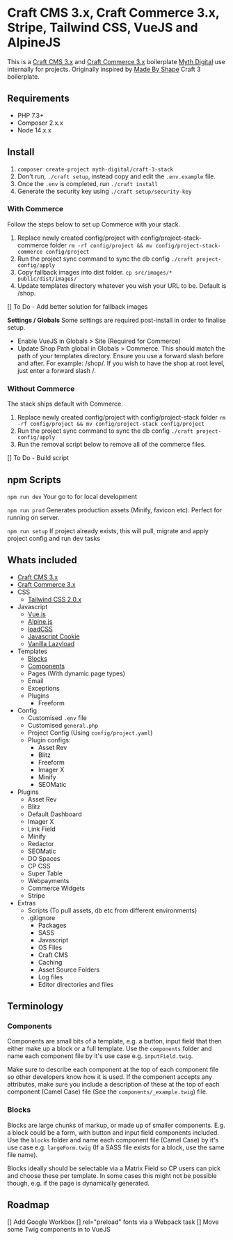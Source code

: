 # Craft CMS 3.x, Craft Commerce 3.x, Stripe, Tailwind CSS, VueJS and AlpineJS

This is a [Craft CMS 3.x](https://github.com/craftcms/cms) and [Craft Commerce 3.x](https://github.com/craftcms/commerce) boilerplate [Myth Digital](https://myth.digital) use internally for projects. Originally inspired by [Made By Shape](https://madebyshape.co.uk) Craft 3 boilerplate.

## Requirements

- PHP 7.3+
- Composer 2.x.x
- Node 14.x.x

## Install

1. `composer create-project myth-digital/craft-3-stack`
2. Don't run, `./craft setup`, instead copy and edit the `.env.example` file.
3. Once the `.env` is completed, run `./craft install`
4. Generate the security key using `./craft setup/security-key`

### With Commerce

Follow the steps below to set up Commerce with your stack.

1. Replace newly created config/project with config/project-stack-commerce folder `rm -rf config/project && mv config/project-stack-commerce config/project`
2. Run the project sync command to sync the db config `./craft project-config/apply`
3. Copy fallback images into dist folder. `cp src/images/* public/dist/images/`
4. Update templates directory whatever you wish your URL to be. Default is /shop.

[] To Do - Add better solution for fallback images

**Settings / Globals**
Some settings are required post-install in order to finalise setup.

- Enable VueJS in Globals > Site (Required for Commerce)
- Update Shop Path global in Globals > Commerce. This should match the path of your templates directory. Ensure you use a forward slash before and after. For example: /shop/. If you wish to have the shop at root level, just enter a forward slash /.

### Without Commerce

The stack ships default with Commerce. 

1. Replace newly created config/project with config/project-stack folder `rm -rf config/project && mv config/project-stack config/project`
2. Run the project sync command to sync the db config `./craft project-config/apply`
3. Run the removal script below to remove all of the commerce files.

[] To Do - Build script

## npm Scripts

`npm run dev`
Your go to for local development

`npm run prod`
Generates production assets (Minify, favicon etc). Perfect for running on server.

`npm run setup`
If project already exists, this will pull, migrate and apply project config and run dev tasks


## Whats included

- [Craft CMS 3.x](https://github.com/craftcms/cms)
- [Craft Commerce 3.x](https://github.com/craftcms/commerce)
- CSS
   - [Tailwind CSS 2.0.x](https://tailwindcss.com/)
- Javascript
   - [Vue.js](https://github.com/vuejs)
   - [Alpine.js](https://github.com/alpinejs/alpine)
   - [loadCSS](https://github.com/filamentgroup/loadCSS)
   - [Javascript Cookie](https://github.com/js-cookie/js-cookie)
   - [Vanilla Lazyload](https://github.com/verlok/vanilla-lazyload)
- Templates
   - [Blocks](https://github.com/myth-digital/craft-3-stack#blocks)
   - [Components](https://github.com/myth-digital/craft-3-stack#components)
   - Pages (With dynamic page types)
   - Email
   - Exceptions
   - Plugins
      - Freeform
- Config
   - Customised `.env` file
   - Customised `general.php`
   - Project Config (Using `config/project.yaml`)
   - Plugin configs:
      - Asset Rev
      - Blitz
      - Freeform
      - Imager X
      - Minify
      - SEOMatic
- Plugins
   - Asset Rev
   - Blitz
   - Default Dashboard
   - Imager X
   - Link Field
   - Minify
   - Redactor
   - SEOMatic
   - DO Spaces
   - CP CSS
   - Super Table
   - Webpayments
   - Commerce Widgets
   - Stripe
- Extras
   - Scripts (To pull assets, db etc from different environments)
   - .gitignore
      - Packages
      - SASS
      - Javascript
      - OS Files
      - Craft CMS
      - Caching
      - Asset Source Folders
      - Log files
      - Editor directories and files

## Terminology

### Components
Components are small bits of a template, e.g. a button, input field that then either make up a block or a full template. Use the `components` folder and name each component file by it's use case e.g. `inputField.twig`.

Make sure to describe each component at the top of each component file so other developers know how it is used. If the component accepts any attributes, make sure you include a description of these at the top of each component (Camel Case) file (See the `components/_example.twig`) file.

### Blocks
Blocks are large chunks of markup, or made up of smaller components. E.g. a block could be a form, with button and input field components included. Use the `blocks` folder and name each component file (Camel Case) by it's use case e.g. `largeForm.twig` (If a SASS file exists for a block, use the same file name).

Blocks ideally should be selectable via a Matrix Field so CP users can pick and choose these per template. In some cases this might not be possible though, e.g. if the page is dynamically generated.

## Roadmap

[] Add Google Workbox
[] rel="preload" fonts via a Webpack task
[] Move some Twig components in to VueJS 
